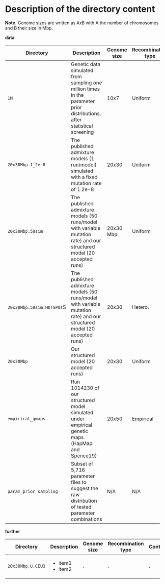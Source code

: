 # Description of the directory content

**Note.** Genome sizes are written as AxB with A the number of chromosomes and B their size in Mbp.

**data**

| Directory | Description | Genome size | Recombination type | Content |
| -- | -- | -- | -- | -- |
| `1M` | Genetic data simulated from sampling one million times in the parameter prior distributions, after statistical screening | 10x7 | Uniform | par + stats |
| `20x30Mbp.1_2e-8` | The published admixture models (1 run/model) simulated with a fixed mutation rate of 1.2e-8 | 20x30 | Uniform | par + stats |
| `20x30Mbp.50sim` | The published admixture models (50 runs/model with variable mutation rate) and our structured model (20 accepted runs) | 20x30 Mbp | Uniform | par + stats |
| `20x30Mbp.50sim.HOTSPOT`S | The published admixture models (50 runs/model with variable mutation rate) and our structured model (20 accepted runs) | 20x30 | Hetero. | par + stats |
| `20x30Mbp` | Our structured model (20 accepted runs) | 20x30 | Uniform | all (incl. data) |
| `empirical_gmaps` | Run 1014230 of our structured model simulated under empirical genetic maps (HapMap and Spence19) | 20x50 | Empirical | par + stats |
| `param_prior_sampling` | Subset of 5,716 parameter files to suggest the raw distribution of tested parameter combinations | N/A | N/A | par files |


**further**

| Directory | Description | Genome size | Recombination type | Content |
| -- | -- | -- | -- | -- |
| `20x30Mbp.U.CEU3` | <ul><li>item1</li><li>item2</li></ul> | . | . | . |
